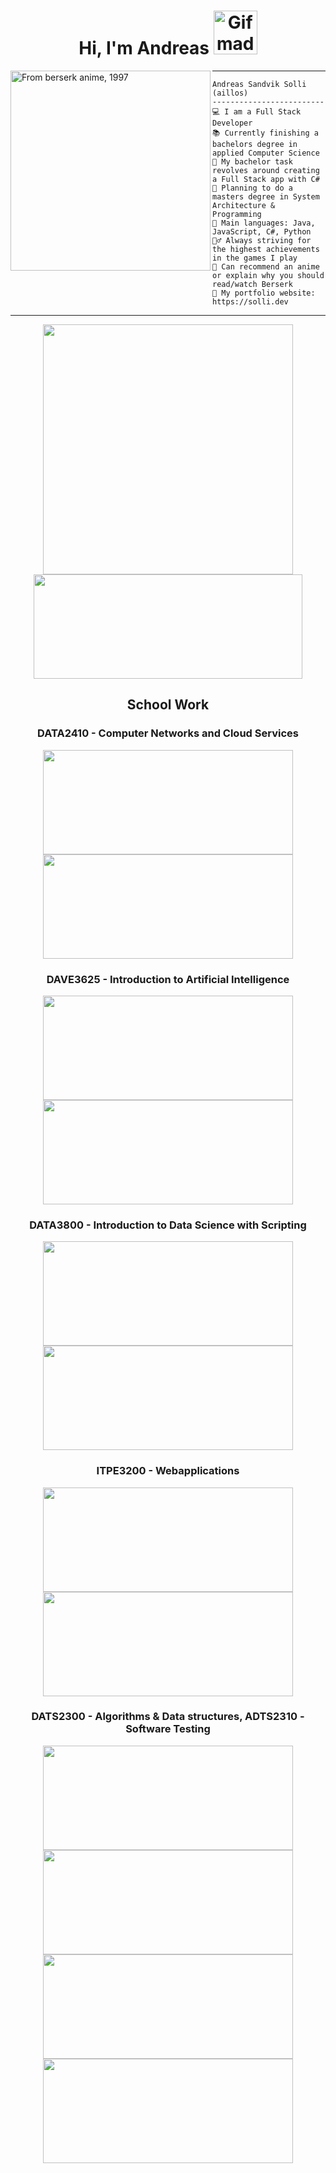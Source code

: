 <h1 align="center"> Hi, I'm Andreas <img src="https://media4.giphy.com/media/v1.Y2lkPTc5MGI3NjExcTZ3b3FheDQ5MXNnOG1rb2Q5Z3pnYThjY2Z1a2kzMXZtanhqdjI2YSZlcD12MV9pbnRlcm5hbF9naWZfYnlfaWQmY3Q9cw/8D3Gf3h56UaFa1Iwx2/giphy.gif" width="70" alt="Gif made by me, 2017" /> </h1>

<img align="left" src="https://i.imgur.com/JHeol73.png" alt="From berserk anime, 1997" width="320" />
<hr>

```
Andreas Sandvik Solli (aillos)
-------------------------
💻 I am a Full Stack Developer
📚 Currently finishing a bachelors degree in applied Computer Science
🔭 My bachelor task revolves around creating a Full Stack app with C#
📝 Planning to do a masters degree in System Architecture & Programming
🌟 Main languages: Java, JavaScript, C#, Python
🧗‍♂️ Always striving for the highest achievements in the games I play
💬 Can recommend an anime or explain why you should read/watch Berserk
🔗 My portfolio website: https://solli.dev
```
<hr>

<div align="center" >
  <picture>
    <source
      srcset="https://github-readme-stats-aillos-projects.vercel.app/api?username=aillos&show_icons=true&theme=transparent"
      media="(prefers-color-scheme: dark)" width="400px"
    />
    <source
      srcset="https://github-readme-stats-aillos-projects.vercel.app/api?username=aillos&show_icons=true"
      media="(prefers-color-scheme: light), (prefers-color-scheme: no-preference)" width="400px"
    />
    <img src="https://github-readme-stats-aillos-projects.vercel.app/api?username=aillos&show_icons=true" width="400px" />
  </picture>
  
  <picture>
    <source
      srcset="https://github-readme-stats-git-dependabot-npman-374823-aillos-projects.vercel.app/api/top-langs/?username=aillos&layout=compact&theme=transparent&langs_count=12&hide_progress=true&card_width=430"
      media="(prefers-color-scheme: dark)"  height="167px" width="430px"
    />
    <source
      srcset="https://github-readme-stats-git-dependabot-npman-374823-aillos-projects.vercel.app/api/top-langs/?username=aillos&layout=compact&langs_count=12&hide_progress=true&card_width=430"
      media="(prefers-color-scheme: light), (prefers-color-scheme: no-preference)"  height="167px" width="430px"
    />
    <img src="https://github-readme-stats-git-dependabot-npman-374823-aillos-projects.vercel.app/api/top-langs/?username=aillos&layout=compact&langs_count=12&hide_progress=true&card_width=430"  height="167px" width="430px"/>
  </picture>
</div>

<div>
  <h2 align="center">School Work</h2>
  <div align="center">
  <h3>DATA2410 - Computer Networks and Cloud Services</h3>
    <a href="https://www.github.com/aillos/dataskyOblig1">
   <picture>
    <source
      srcset="https://github-readme-stats-git-dependabot-npman-374823-aillos-projects.vercel.app/api/pin?username=aillos&repo=dataskyOblig1&theme=transparent&card_width=400"
      media="(prefers-color-scheme: dark)"  height="167px" width="400px"
    />
    <source
      srcset="https://github-readme-stats-git-dependabot-npman-374823-aillos-projects.vercel.app/api/pin?username=aillos&repo=dataskyOblig1&card_width=400""
      media="(prefers-color-scheme: light), (prefers-color-scheme: no-preference)"  height="167px" width="400px"
    />
    <img src="https://github-readme-stats-git-dependabot-npman-374823-aillos-projects.vercel.app/api/pin?username=aillos&repo=dataskyOblig1&card_width=400"  
      height="167px" width="400px"/>
  </picture>
    </a>
    <a href="https://www.github.com/aillos/dataskyOblig2">
  <picture>
    <source
      srcset="https://github-readme-stats-git-dependabot-npman-374823-aillos-projects.vercel.app/api/pin?username=aillos&repo=dataskyOblig2&theme=transparent&card_width=400"
      media="(prefers-color-scheme: dark)"  height="167px" width="400px"
    />
    <source
      srcset="https://github-readme-stats-git-dependabot-npman-374823-aillos-projects.vercel.app/api/pin?username=aillos&repo=dataskyOblig2&card_width=400""
      media="(prefers-color-scheme: light), (prefers-color-scheme: no-preference)"  height="167px" width="400px"
    />
    <img src="https://github-readme-stats-git-dependabot-npman-374823-aillos-projects.vercel.app/api/pin?username=aillos&repo=dataskyOblig2&card_width=400"  
      height="167px" width="400px"/>
  </picture>
    </a>
  </div>
  <div align="center">
  <h3>DAVE3625 - Introduction to Artificial Intelligence</h3>
    <a href="https://www.github.com/aillos/introAiOblig1">
   <picture>
    <source
      srcset="https://github-readme-stats-git-dependabot-npman-374823-aillos-projects.vercel.app/api/pin?username=aillos&repo=introAiOblig1&theme=transparent&card_width=400"
      media="(prefers-color-scheme: dark)"  height="167px" width="400px"
    />
    <source
      srcset="https://github-readme-stats-git-dependabot-npman-374823-aillos-projects.vercel.app/api/pin?username=aillos&repo=introAiOblig1&card_width=400""
      media="(prefers-color-scheme: light), (prefers-color-scheme: no-preference)"  height="167px" width="400px"
    />
    <img src="https://github-readme-stats-git-dependabot-npman-374823-aillos-projects.vercel.app/api/pin?username=aillos&repo=introAiOblig1&card_width=400"  
      height="167px" width="400px"/>
  </picture>
    </a>
    <a href="https://www.github.com/aillos/introAiOblig2">
  <picture>
    <source
      srcset="https://github-readme-stats-git-dependabot-npman-374823-aillos-projects.vercel.app/api/pin?username=aillos&repo=introAiOblig2&theme=transparent&card_width=400"
      media="(prefers-color-scheme: dark)"  height="167px" width="400px"
    />
    <source
      srcset="https://github-readme-stats-git-dependabot-npman-374823-aillos-projects.vercel.app/api/pin?username=aillos&repo=introAiOblig2&card_width=400""
      media="(prefers-color-scheme: light), (prefers-color-scheme: no-preference)"  height="167px" width="400px"
    />
    <img src="https://github-readme-stats-git-dependabot-npman-374823-aillos-projects.vercel.app/api/pin?username=aillos&repo=introAiOblig2&card_width=400"  
      height="167px" width="400px"/>
  </picture>
    </a>
  </div>
    <div align="center">
  <h3>DATA3800 - Introduction to Data Science with Scripting</h3>
      <a href="https://www.github.com/aillos/FinnCrawler">
   <picture>
    <source
      srcset="https://github-readme-stats-git-dependabot-npman-374823-aillos-projects.vercel.app/api/pin?username=aillos&repo=FinnCrawler&theme=transparent&card_width=400"
      media="(prefers-color-scheme: dark)"  height="167px" width="400px"
    />
    <source
      srcset="https://github-readme-stats-git-dependabot-npman-374823-aillos-projects.vercel.app/api/pin?username=aillos&repo=FinnCrawler&card_width=400""
      media="(prefers-color-scheme: light), (prefers-color-scheme: no-preference)"  height="167px" width="400px"
    />
    <img src="https://github-readme-stats-git-dependabot-npman-374823-aillos-projects.vercel.app/api/pin?username=aillos&repo=FinnCrawler&card_width=400"  
      height="167px" width="400px"/>
  </picture>
      </a>
      <a href="https://www.github.com/aillos/dataSci">
  <picture>
    <source
      srcset="https://github-readme-stats-git-dependabot-npman-374823-aillos-projects.vercel.app/api/pin?username=aillos&repo=introAiOblig2&theme=transparent&card_width=400"
      media="(prefers-color-scheme: dark)"  height="167px" width="400px"
    />
    <source
      srcset="https://github-readme-stats-git-dependabot-npman-374823-aillos-projects.vercel.app/api/pin?username=aillos&repo=introAiOblig2&card_width=400""
      media="(prefers-color-scheme: light), (prefers-color-scheme: no-preference)"  height="167px" width="400px"
    />
    <img src="https://github-readme-stats-git-dependabot-npman-374823-aillos-projects.vercel.app/api/pin?username=aillos&repo=introAiOblig2&card_width=400"  
      height="167px" width="400px"/>
  </picture>
      </a>
  </div>
        <div align="center">
  <h3>ITPE3200 - Webapplications</h3>
      <a href="https://www.github.com/aillos/webAppOblig1">
   <picture>
    <source
      srcset="https://github-readme-stats-git-dependabot-npman-374823-aillos-projects.vercel.app/api/pin?username=aillos&repo=webAppOblig1&theme=transparent&card_width=400"
      media="(prefers-color-scheme: dark)"  height="167px" width="400px"
    />
    <source
      srcset="https://github-readme-stats-git-dependabot-npman-374823-aillos-projects.vercel.app/api/pin?username=aillos&repo=webAppOblig1&card_width=400""
      media="(prefers-color-scheme: light), (prefers-color-scheme: no-preference)"  height="167px" width="400px"
    />
    <img src="https://github-readme-stats-git-dependabot-npman-374823-aillos-projects.vercel.app/api/pin?username=aillos&repo=webAppOblig1&card_width=400"  
      height="167px" width="400px"/>
  </picture>
      </a>
        <a href="https://www.github.com/aillos/webAppOblig2">
  <picture>
    <source
      srcset="https://github-readme-stats-git-dependabot-npman-374823-aillos-projects.vercel.app/api/pin?username=aillos&repo=webAppOblig2&theme=transparent&card_width=400"
      media="(prefers-color-scheme: dark)"  height="167px" width="400px"
    />
    <source
      srcset="https://github-readme-stats-git-dependabot-npman-374823-aillos-projects.vercel.app/api/pin?username=aillos&repo=webAppOblig2&card_width=400""
      media="(prefers-color-scheme: light), (prefers-color-scheme: no-preference)"  height="167px" width="400px"
    />
    <img src="https://github-readme-stats-git-dependabot-npman-374823-aillos-projects.vercel.app/api/pin?username=aillos&repo=webAppOblig2&card_width=400"  
      height="167px" width="400px"/>
  </picture>
        </a>
  </div>
  <div align="center">
  <h3>DATS2300 - Algorithms & Data structures, ADTS2310 - Software Testing</h3>
      <a href="https://www.github.com/aillos/algdatOblig1">
   <picture>
    <source
      srcset="https://github-readme-stats-git-dependabot-npman-374823-aillos-projects.vercel.app/api/pin?username=aillos&repo=algdatOblig1&theme=transparent&card_width=400"
      media="(prefers-color-scheme: dark)"  height="167px" width="400px"
    />
    <source
      srcset="https://github-readme-stats-git-dependabot-npman-374823-aillos-projects.vercel.app/api/pin?username=aillos&repo=algdatOblig1&card_width=400""
      media="(prefers-color-scheme: light), (prefers-color-scheme: no-preference)"  height="167px" width="400px"
    />
    <img src="https://github-readme-stats-git-dependabot-npman-374823-aillos-projects.vercel.app/api/pin?username=aillos&repo=algdatOblig1&card_width=400"  
      height="167px" width="400px"/>
  </picture>
      </a>
        <a href="https://www.github.com/aillos/algdatOblig2">
  <picture>
    <source
      srcset="https://github-readme-stats-git-dependabot-npman-374823-aillos-projects.vercel.app/api/pin?username=aillos&repo=algdatOblig2&theme=transparent&card_width=400"
      media="(prefers-color-scheme: dark)"  height="167px" width="400px"
    />
    <source
      srcset="https://github-readme-stats-git-dependabot-npman-374823-aillos-projects.vercel.app/api/pin?username=aillos&repo=algdatOblig2&card_width=400""
      media="(prefers-color-scheme: light), (prefers-color-scheme: no-preference)"  height="167px" width="400px"
    />
    <img src="https://github-readme-stats-git-dependabot-npman-374823-aillos-projects.vercel.app/api/pin?username=aillos&repo=algdatOblig2&card_width=400"  
      height="167px" width="400px"/>
  </picture>
        </a>
          <a href="https://www.github.com/aillos/algdatOblig3">
   <picture>
    <source
      srcset="https://github-readme-stats-git-dependabot-npman-374823-aillos-projects.vercel.app/api/pin?username=aillos&repo=algdatOblig3&theme=transparent&card_width=400"
      media="(prefers-color-scheme: dark)"  height="167px" width="400px"
    />
    <source
      srcset="https://github-readme-stats-git-dependabot-npman-374823-aillos-projects.vercel.app/api/pin?username=aillos&repo=algdatOblig3&card_width=400""
      media="(prefers-color-scheme: light), (prefers-color-scheme: no-preference)"  height="167px" width="400px"
    />
    <img src="https://github-readme-stats-git-dependabot-npman-374823-aillos-projects.vercel.app/api/pin?username=aillos&repo=algdatOblig3&card_width=400"  
      height="167px" width="400px"/>
  </picture>
      </a>
          <a href="https://www.github.com/aillos/NettbankTesting">
   <picture>
    <source
      srcset="https://github-readme-stats-git-dependabot-npman-374823-aillos-projects.vercel.app/api/pin?username=aillos&repo=NettbankTesting&theme=transparent&card_width=400"
      media="(prefers-color-scheme: dark)"  height="167px" width="400px"
    />
    <source
      srcset="https://github-readme-stats-git-dependabot-npman-374823-aillos-projects.vercel.app/api/pin?username=aillos&repo=NettbankTesting&card_width=400""
      media="(prefers-color-scheme: light), (prefers-color-scheme: no-preference)"  height="167px" width="400px"
    />
    <img src="https://github-readme-stats-git-dependabot-npman-374823-aillos-projects.vercel.app/api/pin?username=aillos&repo=NettbankTesting&card_width=400"  
      height="167px" width="400px"/>
  </picture>
      </a>
  </div>
</div>

